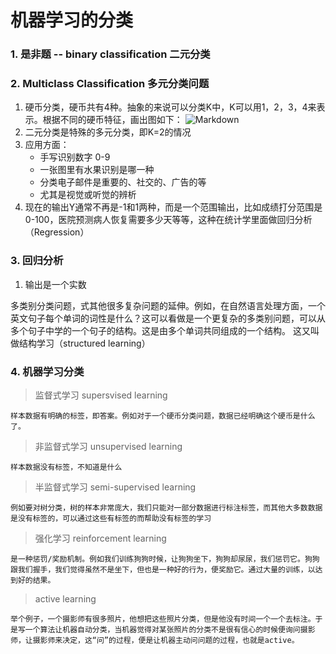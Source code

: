 # 机器学习的分类
### 1. 是非题 -- binary classification 二元分类
### 2. Multiclass Classification 多元分类问题
1. 硬币分类，硬币共有4种。抽象的来说可以分类K中，K可以用1，2，3，4来表示。根据不同的硬币特征，画出图如下：
![Markdown](http://i2.bvimg.com/602813/f6e710c42ab6a93b.png)
2. 二元分类是特殊的多元分类，即K=2的情况
3. 应用方面：
    * 手写识别数字 0-9
    * 一张图里有水果识别是哪一种
    * 分类电子邮件是重要的、社交的、广告的等
    * 尤其是视觉或听觉的辨析
4. 现在的输出Y通常不再是-1和1两种，而是一个范围输出，比如成绩打分范围是0-100，医院预测病人恢复需要多少天等等，这种在统计学里面做回归分析（Regression）
### 3. 回归分析
1. 输出是一个实数


多类别分类问题，式其他很多复杂问题的延伸。例如，在自然语言处理方面，一个英文句子每个单词的词性是什么？这可以看做是一个更复杂的多类别问题，可以从多个句子中学的一个句子的结构。这是由多个单词共同组成的一个结构。
这又叫做结构学习（structured learning）
### 4. 机器学习分类
> 监督式学习 supersvised learning

    样本数据有明确的标签，即答案。例如对于一个硬币分类问题，数据已经明确这个硬币是什么了。

> 非监督式学习 unsupervised learning

    样本数据没有标签，不知道是什么

> 半监督式学习 semi-supervised learning

    例如要对树分类，树的样本非常庞大，我们只能对一部分数据进行标注标签，而其他大多数数据是没有标签的，可以通过这些有标签的而帮助没有标签的学习

> 强化学习 reinforcement learning

    是一种惩罚/奖励机制。例如我们训练狗狗时候，让狗狗坐下，狗狗却尿尿，我们惩罚它。狗狗跟我们握手，我们觉得虽然不是坐下，但也是一种好的行为，便奖励它。通过大量的训练，以达到好的结果。

> active learning

    举个例子，一个摄影师有很多照片，他想把这些照片分类，但是他没有时间一个一个去标注。于是写一个算法让机器自动分类，当机器觉得对某张照片的分类不是很有信心的时候便询问摄影师，让摄影师来决定，这“问”的过程，便是让机器主动问问题的过程，也就是active。
